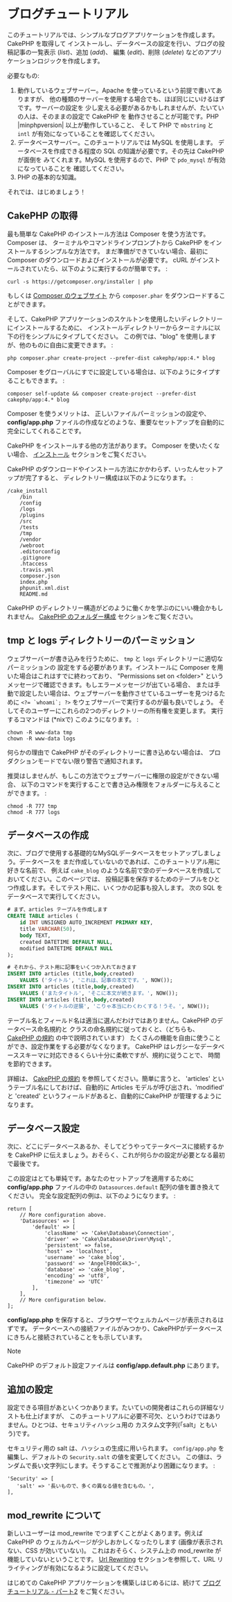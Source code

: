# ブログチュートリアル

このチュートリアルでは、シンプルなブログアプリケーションを作成します。CakePHP を取得して
インストールし、データベースの設定を行い、ブログの投稿記事の一覧表示 (*list*)、追加 (*add*)、
編集 (*edit*)、削除 (*delete*) などのアプリケーションロジックを作成します。

必要なもの:

1.  動作しているウェブサーバー。Apache を使っているという前提で書いてありますが、
    他の種類のサーバーを使用する場合でも、ほぼ同じにいけるはずです。サーバーの設定を
    少し変える必要があるかもしれませんが、たいていの人は、そのままの設定で CakePHP を
    動作させることが可能です。PHP |minphpversion| 以上が動作していること、
    そして PHP で `mbstring` と `intl` が有効になっていることを確認してください。
2.  データベースサーバー。このチュートリアルでは MySQL を使用します。
    データベースを作成できる程度の SQL の知識が必要です。その先は CakePHP が面倒を
    みてくれます。MySQL を使用するので、PHP で `pdo_mysql` が有効になっていることを
    確認してください。
3.  PHP の基本的な知識。

それでは、はじめましょう！

## CakePHP の取得

最も簡単な CakePHP のインストール方法は Composer を使う方法です。Composer は、
ターミナルやコマンドラインプロンプトから CakePHP をインストールするシンプルな方法です。
まだ準備ができていない場合、最初に Composer のダウンロードおよびインストールが必要です。
cURL がインストールされていたら、以下のように実行するのが簡単です。 :

    curl -s https://getcomposer.org/installer | php

もしくは [Composer のウェブサイト](https://getcomposer.org/download/)
から `composer.phar` をダウンロードすることができます。

そして、CakePHP アプリケーションのスケルトンを使用したいディレクトリーにインストールするために、
インストールディレクトリーからターミナルに以下の行をシンプルにタイプしてください。
この例では、"blog" を使用しますが、他のものに自由に変更できます。 :

    php composer.phar create-project --prefer-dist cakephp/app:4.* blog

Composer をグローバルにすでに設定している場合は、以下のようにタイプすることもできます。 :

    composer self-update && composer create-project --prefer-dist cakephp/app:4.* blog

Composer を使うメリットは、 正しいファイルパーミッションの設定や、 **config/app.php**
ファイルの作成などのような、重要なセットアップを自動的に完全にしてくれることです。

CakePHP をインストールする他の方法があります。 Composer を使いたくない場合、
[インストール](../../installation) セクションをご覧ください。

CakePHP のダウンロードやインストール方法にかかわらず、いったんセットアップが完了すると、
ディレクトリー構成は以下のようになります。 :

    /cake_install
        /bin
        /config
        /logs
        /plugins
        /src
        /tests
        /tmp
        /vendor
        /webroot
        .editorconfig
        .gitignore
        .htaccess
        .travis.yml
        composer.json
        index.php
        phpunit.xml.dist
        README.md

CakePHP のディレクトリー構造がどのように働くかを学ぶのにいい機会かもしれません。
[CakePHP のフォルダー構成](../../intro/cakephp-folder-structure) セクションをご覧ください。

## tmp と logs ディレクトリーのパーミッション

ウェブサーバーが書き込みを行うために、 `tmp` と `logs` ディレクトリーに適切なパーミッションの
設定をする必要があります。インストールに Composer を用いた場合はこれはすでに終わっており、
"Permissions set on \<folder\>" というメッセージで確認できます。もしエラーメッセージが出ている場合、
または手動で設定したい場合は、ウェブサーバーを動作させているユーザーを見つけるために
`` <?= `whoami`; ?> `` をウェブサーバーで実行するのが最も良いでしょう。
そしてそのユーザーにこれらの2つのディレクトリーの所有権を変更します。
実行するコマンドは (\*nixで) このようになります。 :

    chown -R www-data tmp
    chown -R www-data logs

何らかの理由で CakePHP がそのディレクトリーに書き込めない場合は、
プロダクションモードでない限り警告で通知されます。

推奨はしませんが、もしこの方法でウェブサーバーに権限の設定ができない場合、
以下のコマンドを実行することで書き込み権限をフォルダーに与えることができます。 :

    chmod -R 777 tmp
    chmod -R 777 logs

## データベースの作成

次に、ブログで使用する基礎的なMySQLデータベースをセットアップしましょう。データベースを
まだ作成していないのであれば、このチュートリアル用に好きな名前で、
例えば `cake_blog` のような名前で空のデータベースを作成しておいてください。このページでは、
投稿記事を保存するためのテーブルをひとつ作成します。そしてテスト用に、いくつかの記事も投入します。
次の SQL をデータベースで実行してください。

``` sql
# まず、articles テーブルを作成します
CREATE TABLE articles (
    id INT UNSIGNED AUTO_INCREMENT PRIMARY KEY,
    title VARCHAR(50),
    body TEXT,
    created DATETIME DEFAULT NULL,
    modified DATETIME DEFAULT NULL
);

# それから、テスト用に記事をいくつか入れておきます
INSERT INTO articles (title,body,created)
    VALUES ('タイトル', 'これは、記事の本文です。', NOW());
INSERT INTO articles (title,body,created)
    VALUES ('またタイトル', 'そこに本文が続きます。', NOW());
INSERT INTO articles (title,body,created)
    VALUES ('タイトルの逆襲', 'こりゃ本当にわくわくする！うそ。', NOW());
```

テーブル名とフィールド名は適当に選んだわけではありません。CakePHP のデータベース命名規約と
クラスの命名規約に従っておくと、（どちらも、 [CakePHP の規約](../../intro/conventions) の中で説明されています）
たくさんの機能を自由に使うことができ、設定作業をする必要がなくなります。
CakePHP はレガシーなデータベーススキーマに対応できるくらい十分に柔軟ですが、規約に従うことで、
時間を節約できます。

詳細は、 [CakePHP の規約](../../intro/conventions) を参照してください。簡単に言うと、
'articles' というテーブル名にしておけば、自動的に Articles モデルが呼び出され、'modified' と
'created' というフィールドがあると、自動的にCakePHP が管理するようになります。

## データベース設定

次に、どこにデータベースあるか、そしてどうやってテータベースに接続するかを CakePHP
に伝えましょう。おそらく、これが何らかの設定が必要となる最初で最後です。

この設定はとても単純です。あなたのセットアップを適用するために **config/app.php**
ファイルの中の `Datasources.default` 配列の値を置き換えてください。
完全な設定配列の例は、以下のようになります。 :

    return [
        // More configuration above.
        'Datasources' => [
            'default' => [
                'className' => 'Cake\Database\Connection',
                'driver' => 'Cake\Database\Driver\Mysql',
                'persistent' => false,
                'host' => 'localhost',
                'username' => 'cake_blog',
                'password' => 'AngelF00dC4k3~',
                'database' => 'cake_blog',
                'encoding' => 'utf8',
                'timezone' => 'UTC'
            ],
        ],
        // More configuration below.
    ];

**config/app.php** を保存すると、ブラウザーでウェルカムページが表示されるはずです。
データベースへの接続ファイルがみつかり、CakePHPがデータベースにきちんと接続されていることをも示しています。

> [!NOTE]
> CakePHP のデフォルト設定ファイルは **config/app.default.php** にあります。

## 追加の設定

設定できる項目があといくつかあります。たいていの開発者はこれらの詳細なリストも仕上げますが、
このチュートリアルに必要不可欠、というわけではありません。ひとつは、セキュリティハッシュ用の
カスタム文字列(「salt」ともいう)です。

セキュリティ用の salt は、ハッシュの生成に用いられます。 `config/app.php` を
編集し、デフォルトの `Security.salt` の値を変更してください。
この値は、ランダムで長い文字列にします。そうすることで推測がより困難になります。 :

    'Security' => [
       'salt' => '長いもので、多くの異なる値を含むもの。',
    ],

## mod_rewrite について

新しいユーザーは mod_rewrite でつまずくことがよくあります。例えば CakePHP の
ウェルカムページが少しおかしくなったりします (画像が表示されない、CSS が効いていない)。
これはおそらく、システム上の mod_rewrite が機能していないということです。
[Url Rewriting](../../installation#url-rewriting) セクションを参照して、URL リライティングが有効になるように設定してください。

はじめての CakePHP アプリケーションを構築しはじめるには、続けて
[ブログチュートリアル - パート2](../../tutorials-and-examples/blog/part-two)
をご覧ください。
